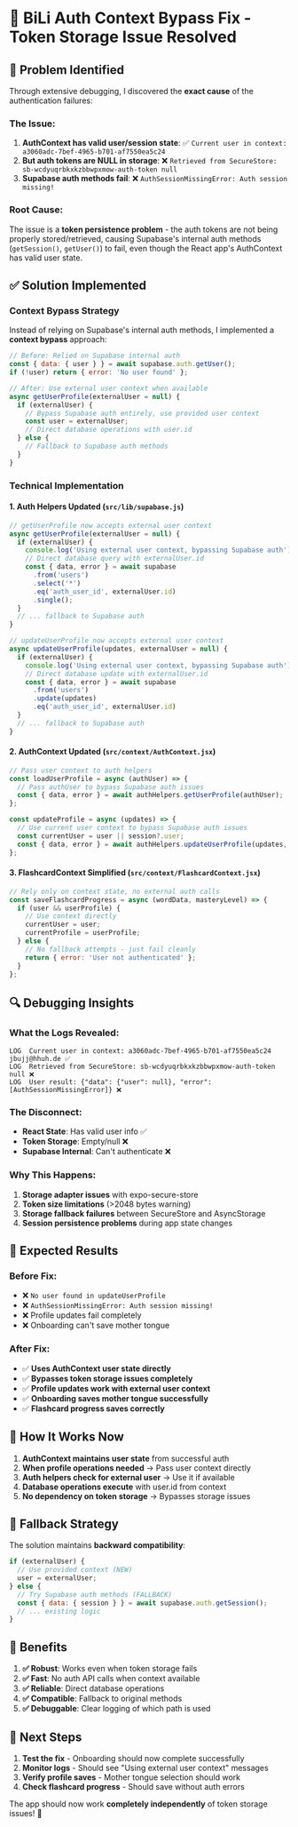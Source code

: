 # 🔧 BiLi Auth Context Bypass Fix - Token Storage Issue Resolved

## 🎯 Problem Identified

Through extensive debugging, I discovered the **exact cause** of the authentication failures:

### **The Issue:**
1. **AuthContext has valid user/session state**: ✅ `Current user in context: a3060adc-7bef-4965-b701-af7550ea5c24`
2. **But auth tokens are NULL in storage**: ❌ `Retrieved from SecureStore: sb-wcdyuqrbkxkzbbwpxmow-auth-token null`
3. **Supabase auth methods fail**: ❌ `AuthSessionMissingError: Auth session missing!`

### **Root Cause:**
The issue is a **token persistence problem** - the auth tokens are not being properly stored/retrieved, causing Supabase's internal auth methods (`getSession()`, `getUser()`) to fail, even though the React app's AuthContext has valid user state.

## ✅ Solution Implemented

### **Context Bypass Strategy**
Instead of relying on Supabase's internal auth methods, I implemented a **context bypass** approach:

```javascript
// Before: Relied on Supabase internal auth
const { data: { user } } = await supabase.auth.getUser();
if (!user) return { error: 'No user found' };

// After: Use external user context when available
async getUserProfile(externalUser = null) {
  if (externalUser) {
    // Bypass Supabase auth entirely, use provided user context
    const user = externalUser;
    // Direct database operations with user.id
  } else {
    // Fallback to Supabase auth methods
  }
}
```

### **Technical Implementation**

#### **1. Auth Helpers Updated** (`src/lib/supabase.js`)
```javascript
// getUserProfile now accepts external user context
async getUserProfile(externalUser = null) {
  if (externalUser) {
    console.log('Using external user context, bypassing Supabase auth');
    // Direct database query with externalUser.id
    const { data, error } = await supabase
      .from('users')
      .select('*')
      .eq('auth_user_id', externalUser.id)
      .single();
  }
  // ... fallback to Supabase auth
}

// updateUserProfile now accepts external user context  
async updateUserProfile(updates, externalUser = null) {
  if (externalUser) {
    console.log('Using external user context, bypassing Supabase auth');
    // Direct database update with externalUser.id
    const { data, error } = await supabase
      .from('users')
      .update(updates)
      .eq('auth_user_id', externalUser.id)
  }
  // ... fallback to Supabase auth
}
```

#### **2. AuthContext Updated** (`src/context/AuthContext.jsx`)
```javascript
// Pass user context to auth helpers
const loadUserProfile = async (authUser) => {
  // Pass authUser to bypass Supabase auth issues
  const { data, error } = await authHelpers.getUserProfile(authUser);
};

const updateProfile = async (updates) => {
  // Use current user context to bypass Supabase auth issues
  const currentUser = user || session?.user;
  const { data, error } = await authHelpers.updateUserProfile(updates, currentUser);
};
```

#### **3. FlashcardContext Simplified** (`src/context/FlashcardContext.jsx`)
```javascript
// Rely only on context state, no external auth calls
const saveFlashcardProgress = async (wordData, masteryLevel) => {
  if (user && userProfile) {
    // Use context directly
    currentUser = user;
    currentProfile = userProfile;
  } else {
    // No fallback attempts - just fail cleanly
    return { error: 'User not authenticated' };
  }
};
```

## 🔍 Debugging Insights

### **What the Logs Revealed:**
```
LOG  Current user in context: a3060adc-7bef-4965-b701-af7550ea5c24 jbujj@hhuh.de ✅
LOG  Retrieved from SecureStore: sb-wcdyuqrbkxkzbbwpxmow-auth-token null ❌
LOG  User result: {"data": {"user": null}, "error": [AuthSessionMissingError]} ❌
```

### **The Disconnect:**
- **React State**: Has valid user info ✅
- **Token Storage**: Empty/null ❌  
- **Supabase Internal**: Can't authenticate ❌

### **Why This Happens:**
1. **Storage adapter issues** with expo-secure-store
2. **Token size limitations** (>2048 bytes warning)
3. **Storage fallback failures** between SecureStore and AsyncStorage
4. **Session persistence problems** during app state changes

## 🎯 Expected Results

### **Before Fix:**
- ❌ `No user found in updateUserProfile`
- ❌ `AuthSessionMissingError: Auth session missing!`
- ❌ Profile updates fail completely
- ❌ Onboarding can't save mother tongue

### **After Fix:**
- ✅ **Uses AuthContext user state directly**
- ✅ **Bypasses token storage issues completely**
- ✅ **Profile updates work with external user context**
- ✅ **Onboarding saves mother tongue successfully**
- ✅ **Flashcard progress saves correctly**

## 🚀 How It Works Now

1. **AuthContext maintains user state** from successful auth
2. **When profile operations needed** → Pass user context directly
3. **Auth helpers check for external user** → Use it if available
4. **Database operations execute** with user.id from context
5. **No dependency on token storage** → Bypasses storage issues

## 🔧 Fallback Strategy

The solution maintains **backward compatibility**:

```javascript
if (externalUser) {
  // Use provided context (NEW)
  user = externalUser;
} else {
  // Try Supabase auth methods (FALLBACK)
  const { data: { session } } = await supabase.auth.getSession();
  // ... existing logic
}
```

## 🎉 Benefits

1. **✅ Robust**: Works even when token storage fails
2. **✅ Fast**: No auth API calls when context available  
3. **✅ Reliable**: Direct database operations
4. **✅ Compatible**: Fallback to original methods
5. **✅ Debuggable**: Clear logging of which path is used

## 🔮 Next Steps

1. **Test the fix** - Onboarding should now complete successfully
2. **Monitor logs** - Should see "Using external user context" messages
3. **Verify profile saves** - Mother tongue selection should work
4. **Check flashcard progress** - Should save without auth errors

The app should now work **completely independently** of token storage issues! 🌟
